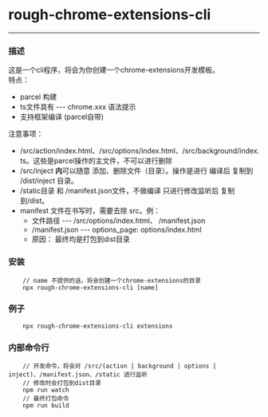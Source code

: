 # rough-chrome-extensions-cli  
___  
### 描述  
这是一个cli程序，将会为你创建一个chrome-extensions开发模板。  
特点：  
- parcel 构建
- ts文件具有 --- chrome.xxx 语法提示
- 支持框架编译 (parcel自带)

注意事项：  
- /src/action/index.html、/src/options/index.html、/src/background/index.ts。这些是parcel操作的主文件，不可以进行删除  
- /src/inject **内**可以随意 添加、删除文件（目录）。操作是进行 编译后 复制到 /dist/inject 目录。  
- /static目录 和 /manifest.json文件，不做编译 只进行修改监听后 复制到/dist。
- manifest 文件在书写时，需要去除 src。例：  
    - 文件路径 --- /src/options/index.html、 /manifest.json  
    - /manifest.json --- options_page: options/index.html  
    - 原因： 最终均是打包到dist目录  

### 安装  
        // name 不提供的话，将会创建一个chrome-extensions的目录
        npx rough-chrome-extensions-cli [name]
### 例子  
        npx rough-chrome-extensions-cli extensions
### 内部命令行  
        // 开发命令，将会对 /src/(action | background | options | inject)、/manifest.json、/static 进行监听  
        // 修改时会打包到dist目录
        npm run watch
        // 最终打包命令
        npm run build